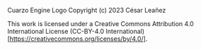 Cuarzo Engine Logo Copyright (c) 2023 César Leañez

This work is licensed under a Creative Commons Attribution 4.0 International License (CC-BY-4.0 International) [https://creativecommons.org/licenses/by/4.0/].
